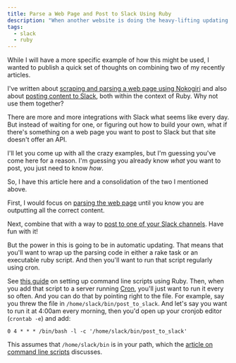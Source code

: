 ```yaml
---
title: Parse a Web Page and Post to Slack Using Ruby
description: "When another website is doing the heavy-lifting updating some content you want to keep up on, but there's no good integration with Slack, you can parse it yourself and post directly to a Slack channel."
tags:
  - slack
  - ruby
---
```


While I will have a more specific example of how this might be used, I wanted to publish a quick set of thoughts on combining two of my recently articles.

I've written about [scraping and parsing a web page using Nokogiri](/scrape-parse-webpage-ruby.html) and also about [posting content to Slack](/use-ruby-to-post-content-to-slack.html), both within the context of Ruby. Why not use them together?

There are more and more integrations with Slack what seems like every day. But instead of waiting for one, or figuring out how to build your own, what if there's something on a web page you want to post to Slack but that site doesn't offer an API.

I'll let you come up with all the crazy examples, but I'm guessing you've come here for a reason. I'm guessing you already know _what_ you want to post, you just need to know _how_.

So, I have this article here and a consolidation of the two I mentioned above.

First, I would focus on [parsing the web page](/scrape-parse-webpage-ruby.html) until you know you are outputting all the correct content.

Next, combine that with a way to [post to one of your Slack channels](/use-ruby-to-post-content-to-slack.html). Have fun with it!

But the power in this is going to be in automatic updating. That means that you'll want to wrap up the parsing code in either a rake task or an executable ruby script. And then you'll want to run that script regularly using cron.

See [this guide](/command-line-scripts-using-ruby.html) on setting up command line scripts using Ruby. Then, when you add that script to a server running [Cron](https://en.wikipedia.org/wiki/Cron), you'll just want to run it every so often. And you can do that by pointing right to the file. For example, say you threw the file in `/home/slack/bin/post_to_slack`. And let's say you want to run it at 4:00am every morning, then you'd open up your cronjob editor (`crontab -e`) and add:

```text
0 4 * * * /bin/bash -l -c '/home/slack/bin/post_to_slack'
```

This assumes that `/home/slack/bin` is in your path, which the [article on command line scripts](/command-line-scripts-using-ruby.html) discusses.
